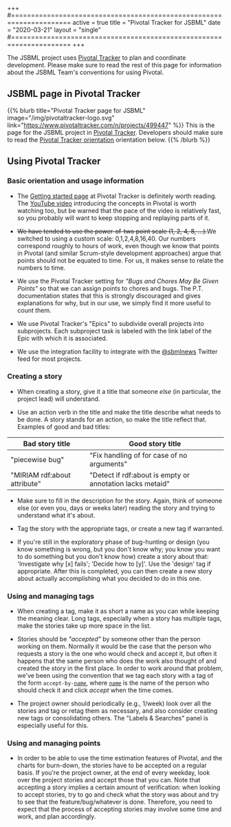 +++
#=====================================================================
active = true
title = "Pivotal Tracker for JSBML"
date = "2020-03-21"
layout = "single"
#=====================================================================
+++

The JSBML project uses [Pivotal Tracker](https://www.pivotaltracker.com/n/projects/499447) to plan and coordinate development.  Please make sure to read the rest of this page for information about the JSBML Team's conventions for using Pivotal.

## JSBML page in Pivotal Tracker

{{% blurb title="Pivotal Tracker page for JSBML" image="/img/pivotaltracker-logo.svg" link="https://www.pivotaltracker.com/n/projects/499447" %}}
This is the page for the JSBML project in [Pivotal Tracker](http://pivotaltracker.com).  Developers should make sure to read the [Pivotal Tracker orientation](pivotal-tracker) orientation below.
{{% /blurb %}}


## Using Pivotal Tracker

### Basic orientation and usage information

* The [Getting started page](https://www.pivotaltracker.com/help/gettingstarted) at Pivotal Tracker is definitely worth reading. The [YouTube video](http://www.youtube.com/watch?v=bzCZysm5lG8) introducing the concepts in Pivotal is worth watching too, but be warned that the pace of the video is relatively fast, so you probably will want to keep stopping and replaying parts of it.

* <strike>We have tended to use the power-of-two point scale (1, 2, 4, 8, ...).</strike>We switched to using a custom scale: 0,1,2,4,8,16,40.  Our numbers correspond roughly to hours of work, even though we know that points in Pivotal (and similar Scrum-style development approaches) argue that points should not be equated to time.  For us, it makes sense to relate the numbers to time.

* We use the Pivotal Tracker setting for <em>"Bugs and Chores May Be Given Points"</em> so that we can assign points to chores and bugs.  The P.T. documentation states that this is strongly discouraged and gives explanations for why, but in our use, we simply find it more useful to count them.

* We use Pivotal Tracker's "Epics" to subdivide overall projects into subprojects. Each subproject task is labeled with the link label of the Epic with which it is associated.

* We use the integration facility to integrate with the [@sbmlnews](https://twitter.com/sbmlnews) Twitter feed for most projects.

### Creating a story

* When creating a story, give it a title that someone _else_ (in particular, the project lead) will understand. 

* Use an action verb in the title and make the title describe what needs to be done.  A story stands for an action, so make the title reflect that.  Examples of good and bad titles:

| Bad story title | Good story title |
|-----------------|------------------|
| "piecewise bug" | "Fix handling of <piecewise> for case of no arguments" |
| "MIRIAM rdf:about attribute" | "Detect if rdf:about is empty or annotation lacks metaid" |

* Make sure to fill in the description for the story.  Again, think of someone else (or even you, days or weeks later) reading the story and trying to understand what it's about.

* Tag the story with the appropriate tags, or create a new tag if warranted.

* If you're still in the exploratory phase of bug-hunting or design (you know something is wrong, but you don't know why; you know you want to do something but you don't know how) create a story about that:  'Investigate why [x] fails'; 'Decide how to [y]'.  Use the 'design' tag if appropriate.  After this is completed, you can then create a new story about actually accomplishing what you decided to do in this one.

### Using and managing tags

* When creating a tag, make it as short a name as you can while keeping the meaning clear.  Long tags, especially when a story has multiple tags, make the stories take up more space in the list.

* Stories should be <em>"accepted"</em> by someone other than the person working on them.  Normally it would be the case that the person who requests a story is the one who would check and accept it, but often it happens that the same person who does the work also thought of and created the story in the first place.  In order to work around that problem, we've been using the convention that we tag each story with a tag of the form <code>accept-by-<i><u>name</u></i></code>, where <code><i><u>name</u></i></code> is the name of the person who should check it and click <em>accept</em> when the time comes.

* The project owner should periodically (e.g., 1/week) look over all the stories and tag or retag them as necessary, and also consider creating new tags or consolidating others.  The "Labels & Searches" panel is especially useful for this.

### Using and managing points

* In order to be able to use the time estimation features of Pivotal, and the charts for burn-down, the stories have to be accepted on a regular basis.  If you're the project owner, at the end of every weekday, look over the project stories and accept those that you can.  Note that accepting a story implies a certain amount of verification: when looking to accept stories, try to go and check what the story was about and try to see that the feature/bug/whatever is done.  Therefore, you need to expect that the process of accepting stories may involve some time and work, and plan accordingly.

